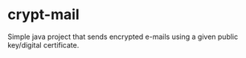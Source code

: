 # crypt-mail

Simple java project that sends encrypted e-mails using a given public key/digital certificate.
